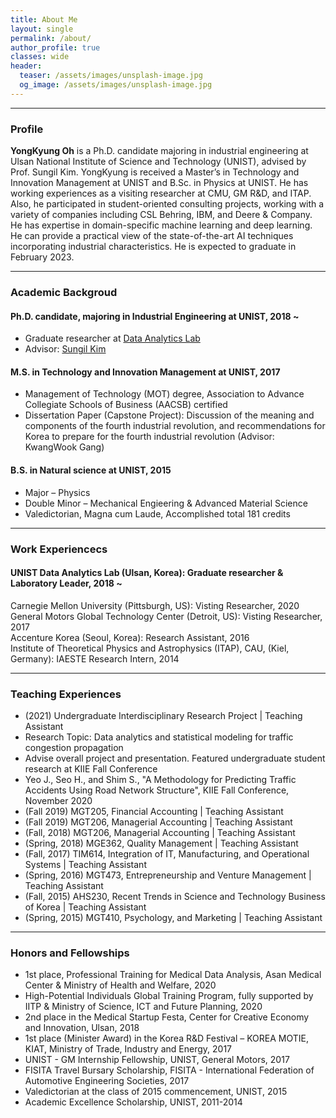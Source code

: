 ```yaml
---
title: About Me
layout: single
permalink: /about/
author_profile: true
classes: wide
header:
  teaser: /assets/images/unsplash-image.jpg
  og_image: /assets/images/unsplash-image.jpg
---
```


--------------------
<h3> Profile </h3>

<div class="notice--primary">
<b>YongKyung Oh</b> is a Ph.D. candidate majoring in industrial engineering at Ulsan National Institute of Science and Technology (UNIST), advised by Prof. Sungil Kim. YongKyung is received a Master’s in Technology and Innovation Management at UNIST and B.Sc. in Physics at UNIST. He has working experiences as a visiting researcher at CMU, GM R&D, and ITAP. Also, he participated in student-oriented consulting projects, working with a variety of companies including CSL Behring, IBM, and Deere & Company. He has expertise in domain-specific machine learning and deep learning. He can provide a practical view of the state-of-the-art AI techniques incorporating industrial characteristics. He is expected to graduate in February 2023. 
</div>

--------------------
<h3> Academic Backgroud </h3>

<div class="notice">
  <h4>Ph.D. candidate, majoring in Industrial Engineering at UNIST, 2018 ~</h4>
  <ul>
    <li> Graduate researcher at <a href="http://analytics.unist.ac.kr/">Data Analytics Lab</a> </li>
    <li> Advisor: <a href="https://scholar.google.com/citations?user=BISaBGoAAAAJ&hl">Sungil Kim</a> </li>
  </ul>
</div>

<div class="notice">
  <h4>M.S. in Technology and Innovation Management at UNIST, 2017</h4>
  <ul>
    <li> Management of Technology (MOT) degree, Association to Advance Collegiate Schools of Business (AACSB) certified </li>
    <li> Dissertation Paper (Capstone Project): Discussion of the meaning and components of the fourth industrial revolution, and recommendations for Korea to prepare for the fourth industrial revolution (Advisor: KwangWook Gang)</li>
  </ul>
</div>

<div class="notice">
  <h4>B.S. in Natural science at UNIST, 2015</h4>
  <ul>
    <li> Major &#8211; Physics </li> 
    <li> Double Minor &#8211; Mechanical Engieering & Advanced Material Science</li>
    <li> Valedictorian, Magna cum Laude, Accomplished total 181 credits</li>
  </ul>  
</div>


--------------------
<h3> Work Experiencecs </h3>

<div class="notice--primary">
  <h4>UNIST Data Analytics Lab (Ulsan, Korea): Graduate researcher & Laboratory Leader, 2018 ~ </h4>
</div>

<div class="notice">
  Carnegie Mellon University (Pittsburgh, US): Visting Researcher, 2020
</div>

<div class="notice">
  General Motors Global Technology Center (Detroit, US): Visting Researcher, 2017
</div>

<div class="notice">
  Accenture Korea (Seoul, Korea): Research Assistant, 2016
</div>

<div class="notice">
  Institute of Theoretical Physics and Astrophysics (ITAP), CAU, (Kiel, Germany): IAESTE Research Intern, 2014
</div>


--------------------
<h3> Teaching Experiences </h3>

<div class="notice--warning"> 
  <ul>
  <li>(2021) Undergraduate Interdisciplinary Research Project | Teaching Assistant</li> 
    <li>Research Topic: Data analytics and statistical modeling for traffic congestion propagation</li>
    <li>Advise overall project and presentation. Featured undergraduate student research at KIIE Fall Conference</li>
    <li>Yeo J., Seo H., and Shim S., "A Methodology for Predicting Traffic Accidents Using Road Network Structure", KIIE Fall Conference, November 2020</li>
  <li>(Fall 2019) MGT205, Financial Accounting | Teaching Assistant</li> 
  <li>(Fall 2019) MGT206, Managerial Accounting | Teaching Assistant</li> 
  <li>(Fall, 2018) MGT206, Managerial Accounting | Teaching Assistant</li> 
  <li>(Spring, 2018) MGE362, Quality Management | Teaching Assistant</li> 
  <li>(Fall, 2017) TIM614, Integration of IT, Manufacturing, and Operational Systems | Teaching Assistant</li> 
  <li>(Spring, 2016) MGT473, Entrepreneurship and Venture Management | Teaching Assistant</li> 
  <li>(Fall, 2015) AHS230, Recent Trends in Science and Technology Business of Korea | Teaching Assistant</li> 
  <li>(Spring, 2015) MGT410, Psychology, and Marketing | Teaching Assistant</li> 
</div>


--------------------
<h3> Honors and Fellowships </h3>
<div class="notice">
  <ul>
    <!--<li> Best Paper Award, IISE Annual Conference & Expo, Logistics & Supply Chain Division, 2021 </li>-->
    <li> 1st place, Professional Training for Medical Data Analysis, Asan Medical Center & Ministry of Health and Welfare, 2020 </li> 
    <li> High-Potential Individuals Global Training Program, fully supported by IITP & Ministry of Science, ICT and Future Planning, 2020</li>
    <li> 2nd place in the Medical Startup Festa, Center for Creative Economy and Innovation, Ulsan, 2018</li>
    <li> 1st place (Minister Award) in the Korea R&D Festival – KOREA MOTIE, KIAT, Ministry of Trade, Industry and Energy, 2017</li>
    <li> UNIST - GM Internship Fellowship, UNIST, General Motors, 2017</li>
    <li> FISITA Travel Bursary Scholarship, FISITA - International Federation of Automotive Engineering Societies, 2017</li>
    <li> Valedictorian at the class of 2015 commencement, UNIST, 2015</li>
    <li> Academic Excellence Scholarship, UNIST, 2011-2014</li>
  </ul>  
</div>